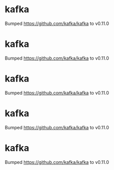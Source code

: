 
# kafka
Bumped https://github.com/kafka/kafka to v0.11.0

# kafka
Bumped https://github.com/kafka/kafka to v0.11.0

# kafka
Bumped https://github.com/kafka/kafka to v0.11.0

# kafka
Bumped https://github.com/kafka/kafka to v0.11.0

# kafka
Bumped https://github.com/kafka/kafka to v0.11.0
